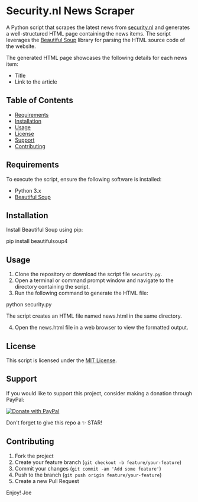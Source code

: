 # Security.nl News Scraper

A Python script that scrapes the latest news from [security.nl](https://www.security.nl/) and generates a well-structured HTML page containing the news items. The script leverages the [Beautiful Soup](https://www.crummy.com/software/BeautifulSoup/bs4/doc/) library for parsing the HTML source code of the website.

The generated HTML page showcases the following details for each news item:

- Title
- Link to the article


## Table of Contents

- [Requirements](#requirements)
- [Installation](#installation)
- [Usage](#usage)
- [License](#license)
- [Support](#support)
- [Contributing](#contributing)

## Requirements

To execute the script, ensure the following software is installed:

- Python 3.x
- [Beautiful Soup](https://www.crummy.com/software/BeautifulSoup/bs4/doc/)

## Installation

Install Beautiful Soup using pip:

pip install beautifulsoup4

## Usage

1. Clone the repository or download the script file `security.py`.
2. Open a terminal or command prompt window and navigate to the directory containing the script.
3. Run the following command to generate the HTML file:

python security.py

The script creates an HTML file named news.html in the same directory.

4. Open the news.html file in a web browser to view the formatted output.

## License

This script is licensed under the [MIT License](LICENSE).

## Support

If you would like to support this project, consider making a donation through PayPal:

[![Donate with PayPal](https://img.shields.io/badge/Donate-PayPal-blue)](https://www.paypal.com/donate/?business=P9L4Y9YQYEW3Y&no_recurring=0&currency_code=EUR)

Don't forget to give this repo a ✨ STAR!

## Contributing

1. Fork the project
2. Create your feature branch (`git checkout -b feature/your-feature`)
3. Commit your changes (`git commit -am 'Add some feature'`)
4. Push to the branch (`git push origin feature/your-feature`)
5. Create a new Pull Request

Enjoy!
Joe
